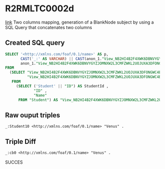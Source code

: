 # R2RMLTC0002d
[link](https://www.w3.org/TR/rdb2rdf-test-cases/#R2RMLTC0002d)
Two columns mapping, generation of a BlankNode subject by using a SQL Query that concatenates two columns

## Created SQL query
```sql
SELECT '<http://xmlns.com/foaf/0.1/name>' AS p,
       CAST('_:' AS VARCHAR) || CAST(anon_1."View_NB2HI4B2F4XWK6DBNVYGYZJOMNXW2L3CMFZWKL2UOJUXA3DFONGWC4BR".StudentId AS VARCHAR) AS s,
       anon_1."View_NB2HI4B2F4XWK6DBNVYGYZJOMNXW2L3CMFZWKL2UOJUXA3DFONGWC4BR"."Name" AS o
FROM
  (SELECT "View_NB2HI4B2F4XWK6DBNVYGYZJOMNXW2L3CMFZWKL2UOJUXA3DFONGWC4BR".StudentId,
          "View_NB2HI4B2F4XWK6DBNVYGYZJOMNXW2L3CMFZWKL2UOJUXA3DFONGWC4BR"."Name"
   FROM
     (SELECT ('Student' || "ID") AS StudentId ,
             "ID" ,
             "Name"
      FROM "Student") AS "View_NB2HI4B2F4XWK6DBNVYGYZJOMNXW2L3CMFZWKL2UOJUXA3DFONGWC4BR") AS anon_1
```

## Raw ouput triples
```
_:Student10 <http://xmlns.com/foaf/0.1/name> "Venus" .
```

## Triple Diff
```diff
_:cb0 <http://xmlns.com/foaf/0.1/name> "Venus" .
```

SUCCES